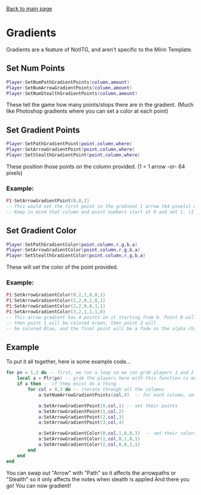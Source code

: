 [Back to main page](..)
# Gradients
Gradients are a feature of NotITG, and aren't specific to the Mirin Template.

## Set Num Points
```lua
Player:SetNumPathGradientPoints(column,amount)
Player:SetNumArrowGradientPoints(column,amount)
Player:SetNumStealthGradientPoints(column,amount)
```
These tell the game how many points/stops there are in the gradient. (Much like Photoshop gradients where you can set a color at each point)

## Set Gradient Points
```lua
Player:SetPathGradientPoint(point,column,where)
Player:SetArrowGradientPoint(point,column,where)
Player:SetStealthGradientPoint(point,column,where)
```
These position those points on the column provided. (1 = 1 arrow -or- 64 pixels)

### Example:
```lua
P1:SetArrowGradientPoint(0,0,1)
-- This would set the first point in the gradient 1 arrow (64 pixels) down from the receptors on column 0, which is the left column, on Player 1
-- Keep in mind that column and point numbers start at 0 and not 1. (I'm looking at you, Lua.)
```

## Set Gradient Color
```lua
Player:SetPathGradientColor(point,column,r,g,b,a)
Player:SetArrowGradientColor(point,column,r,g,b,a)
Player:SetStealthGradientColor(point,column,r,g,b,a)
```
These will set the color of the point provided.
### Example:
```lua
P1:SetArrowGradientColor(0,2,1,0,0,1)
P1:SetArrowGradientColor(1,2,0,1,0,1)
P1:SetArrowGradientColor(2,2,0,0,1,1)
P1:SetArrowGradientColor(3,2,1,1,1,0)
-- This arrow gradient has 4 points in it starting from 0. Point 0 will be colored Red,
-- then point 1 will be colored Green, then point 2 will 
-- be colored Blue, and the final point will be a fade on the alpha channel
```

## Example
To put it all together, here is some example code...
```lua
for pn = 1,2 do -- first, we run a loop so we can grab players 1 and 2
	local a = Plr(pn) -- grab the players here with this function (a means both players in this context)
	if a then -- if they exist do a thing
		for col = 0,3 do -- iterate through all the columns
			a:SetNumArrowGradientPoints(col,4)	-- for each column, set the number of points to 4

			a:SetArrowGradientPoint(0,col,1) -- set their points
			a:SetArrowGradientPoint(1,col,2)
			a:SetArrowGradientPoint(2,col,3)
			a:SetArrowGradientPoint(3,col,4)

			a:SetArrowGradientColor(0,col,1,0,0,1)	-- set their colors and shiet
			a:SetArrowGradientColor(1,col,0,1,0,1)
			a:SetArrowGradientColor(2,col,0,0,1,1)
		end
	end
end
```
You can swap out "Arrow" with "Path" so it affects the arrowpaths or "Stealth" so it only affects the notes when
stealth is applied
And there you go! You can now gradient!
